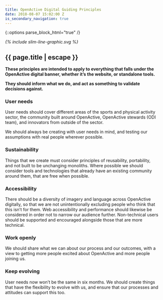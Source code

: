 ```yaml
---
title: OpenActive Digital Guiding Principles
date: 2018-08-07 15:02:00 Z
is_secondary_navigation: true
---
```


{::options parse_block_html="true" /}

<!--  ---------------->
<!-- HERO BLOCK -->
<!--  ---------------->
<article markdown="0" class="hero--simple">
<i class="line-graphic">{% include slim-line-graphic.svg %}</i>
<div class="one">
<h1>{{ page.title | escape }}</h1>

**These principles are intended to apply to everything that falls under the OpenActive digital banner, whether it’s the website, or standalone tools.**

**They should inform what we do, and act as something to validate decisions against.**

</article>

<!--  ---------------->
<!-- TEXT BLOCK -->
<!--  ---------------->


<article>
<div class="one">

### User needs

User needs should cover different areas of the sports and physical activity sector, the community built around OpenActive, OpenActive stewards (ODI team), and innovators from outside of the sector.

We should always be creating with user needs in mind, and testing our assumptions with real people wherever possible.

### Sustainability

Things that we create must consider principles of reusability, portability, and not built to be unchanging monoliths. Where possible we should consider tools and technologies that already have an existing community around them, that are free when possible.

### Accessibility

There should be a diversity of imagery and language across OpenActive digitally, so that we are not unintentionally excluding people who think that this isn’t for them. Web accessibility and performance should likewise be considered in order not to narrow our audience further. Non-technical users should be supported and encouraged alongside those that are more technical.

### Work openly

We should share what we can about our process and our outcomes, with a view to getting more people excited about OpenActive and more people joining us.

### Keep evolving

User needs now won’t be the same in six months. We should create things that have the flexibility to evolve with us, and ensure that our processes and attitudes can support this too.

<div class="line-graphic"></div>

</div>
</article>
